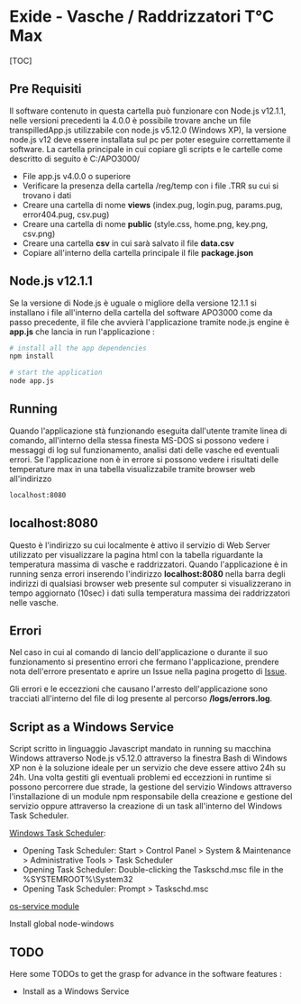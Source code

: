 Exide - Vasche / Raddrizzatori T°C Max
======================================
[TOC]

## Pre Requisiti 
Il software contenuto in questa cartella può funzionare con Node.js v12.1.1, nelle versioni precedenti la 4.0.0 è possibile trovare anche un file transpilledApp.js utilizzabile con node.js v5.12.0 (Windows XP), la versione node.js v12 deve essere installata sul pc per poter eseguire correttamente il software. La cartella principale in cui copiare gli scripts e le cartelle come descritto di seguito è C:/APO3000/

+ File app.js v4.0.0 o superiore
+ Verificare la presenza della cartella /reg/temp con i file .TRR su cui si trovano i dati
+ Creare una cartella di nome **views** (index.pug, login.pug, params.pug, error404.pug, csv.pug)
+ Creare una cartella di nome **public** (style.css, home.png, key.png, csv.png) 
+ Creare una cartella **csv** in cui sarà salvato il file **data.csv** 
+ Copiare all'interno della cartella principale il file **package.json**

## Node.js v12.1.1
Se la versione di Node.js è uguale o migliore della versione 12.1.1 si installano i file all'interno della cartella del software APO3000 come da passo precedente, il file che avvierà l'applicazione tramite node.js engine è **app.js** che lancia in run l'applicazione :

```bash
# install all the app dependencies 
npm install 

# start the application 
node app.js
```

## Running
Quando l'applicazione stà funzionando eseguita dall'utente tramite linea di comando, all'interno della stessa finesta MS-DOS si possono vedere i messaggi di log sul funzionamento, analisi dati delle vasche ed eventuali errori. Se l'applicazione non è in errore si possono vedere i risultati delle temperature max in una tabella visualizzabile tramite browser web all'indirizzo 

```bash
localhost:8080
```

## localhost:8080
Questo è l'indirizzo su cui localmente è attivo il servizio di Web Server utilizzato per visualizzare la pagina html con la tabella riguardante la temperatura massima di vasche e raddrizzatori. Quando l'applicazione è in running senza errori inserendo l'indirizzo **localhost:8080** nella barra degli indirizzi di qualsiasi browser web presente sul computer si visualizzerano in tempo aggiornato (10sec) i dati sulla temperatura massima dei raddrizzatori nelle vasche. 

## Errori 
Nel caso in cui al comando di lancio dell'applicazione o durante il suo funzionamento si presentino errori che fermano l'applicazione, prendere nota dell'errore presentato e aprire un Issue nella pagina progetto di [Issue](https://github.com/CICCIOSGAMINO/my_scripts/issues). 

Gli errori e le eccezzioni che causano l'arresto dell'applicazione sono tracciati all'interno del file di log presente al percorso **/logs/errors.log**. 


## Script as a Windows Service
Script scritto in linguaggio Javascript mandato in running su macchina Windows attraverso Node.js v5.12.0 attraverso la finestra Bash di Windows XP non è la soluzione ideale per un servizio che deve essere attivo 24h su 24h. Una volta gestiti gli eventuali problemi ed eccezzioni in runtime si possono percorrere due strade, la gestione del servizio Windows attraverso l'installazione di un module npm responsabile della creazione e gestione del servizio oppure attraverso la creazione di un task all'interno del Windows Task Scheduler. 

[Windows Task Scheduler](https://eddyerburgh.me/run-a-node-script-with-windows-task-scheduler): 
+ Opening Task Scheduler: Start > Control Panel > System & Maintenance > Administrative Tools > Task Scheduler
+ Opening Task Scheduler: Double-clicking the Taskschd.msc file in the %SYSTEMROOT%\System32
+ Opening Task Scheduler: Prompt > Taskschd.msc 

[os-service module](https://www.npmjs.com/package/os-service)

Install global node-windows 

## TODO 
Here some TODOs to get the grasp for advance in the software features : 

+ Install as a Windows Service 

